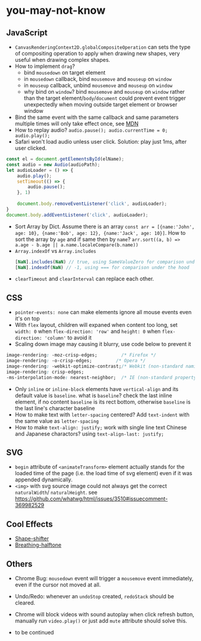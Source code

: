 # you-may-not-know

## JavaScript

- `CanvasRenderingContext2D.globalCompositeOperation` can sets the type of compositing operation to apply when drawing new shapes, very useful when drawing complex shapes.
- How to implement `drag`?
  - bind `mousedown` on target element
  - in `mousedown` callback, bind `mousemove` and `mouseup` on `window`
  - in `mouseup` callback, unbind `mousemove` and `mouseup` on `window`
  - why bind on `window`? bind `mousemove` and `mouseup` on `window` rather than the target element/`body`/`document` could prevent event trigger unexpectedly when moving outside target element or browser window
- Bind the same event with the same callback and same parameters multiple times will only take effect once, see [MDN](https://developer.mozilla.org/en-US/docs/Web/API/EventTarget/addEventListener#Multiple_identical_event_listeners)
- How to replay audio? `audio.pause(); audio.currentTime = 0; audio.play();`
- Safari won't load audio unless user click. Solution: play just 1ms, after user clicked.
```javascript
const el = document.getElementsById(elName);
const audio = new Audio(audioPath);
let audioLoader = () => {
    audio.play();
    setTimeout(() => {
        audio.pause();
    }, 1)
    
    document.body.removeEventListener('click', audioLoader);
}
document.body.addEventListener('click', audioLoader);
```
- Sort Array by Dict. Assume there is an array `const arr = [{name:'John', age: 10}, {name:'Bob', age: 12}, {name:'Jack', age: 10}]`. How to sort the array by `age` and if same then by `name`?
`arr.sort((a, b) => a.age - b.age || a.name.localeCompare(b.name))`
- `Array.indexOf` vs `Array.includes`
  ```js
  [NaN].includes(NaN) // true, using SameValueZero for comparison under the hood
  [NaN].indexOf(NaN) // -1, using === for comparison under the hood
  ```
- `clearTimeout` and `clearInterval` can replace each other.

## CSS

- `pointer-events: none` can make elements ignore all mouse events even it's on top
- With `flex` layout, children will expaned when content too long, set `width: 0` when `flex-direction: 'row'` and `height: 0` when `flex-direction: 'column'` to avoid it
- Scaling down image may causing it blurry, use code below to prevent it
```css
image-rendering: -moz-crisp-edges;         /* Firefox */
image-rendering: -o-crisp-edges;         /* Opera */
image-rendering: -webkit-optimize-contrast;/* Webkit (non-standard naming) */
image-rendering: crisp-edges;
-ms-interpolation-mode: nearest-neighbor;  /* IE (non-standard property) */
```
- Only `inline` or `inline-block` elements have `vertical-align` and its default value is `baseline`.
  what is `baseline`? check the last inline element, if no content `baseline` is its rect bottom, otherwise `baseline` is the last line's character baseline
- How to make text with `letter-spacing` centered? Add `text-indent` with the same value as `letter-spacing`
- How to make `text-align: justify;` work with single line text Chinese and Japanese charactors? using `text-align-last: justify;`

## SVG

- `begin` attribute of `<animateTransform>` element actually stands for the loaded time of the page (i.e. the load time of svg element) even if it was appended dynamically.
- `<img>` with svg source image could not always get the correct `naturalWidth`/ `naturalHeight`.
  see https://github.com/whatwg/html/issues/3510#issuecomment-369982529

## Cool Effects

- [Shape-shifter](https://github.com/kennethcachia/shape-shifter)
- [Breathing-halftone](https://github.com/desandro/breathing-halftone)

## Others

- Chrome Bug: `mousedown` event will trigger a `mousemove` event immediately, even if the cursor not moved at all.
- Undo/Redo: whenever an `undoStop` created, `redoStack` should be cleared.
- Chrome will block videos with sound autoplay when click refresh button, manually run `video.play()` or just add `mute` attribute should solve this.

- to be continued
